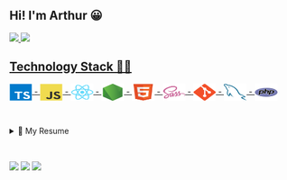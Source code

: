 ## Hi! I'm Arthur 😀

<a href="https://github.com/arthursfreitas">
  <img height="180em" src="https://github-readme-stats-eight-theta.vercel.app/api?username=lhggomes&show_icons=true&theme=dracula&include_all_commits=true&count_private=true"/>
  <img height="180em" src="https://github-readme-stats-eight-theta.vercel.app/api/top-langs/?username=arthursfreitas&layout=compact&langs_count=8&theme=dracula"/>

<div style="display: inline_block">

## Technology Stack 👨‍💻

<img align="center"  height="30" width="40" src="https://raw.githubusercontent.com/devicons/devicon/master/icons/typescript/typescript-original.svg"> -
<img align="center"  height="30" width="40" src="https://raw.githubusercontent.com/devicons/devicon/master/icons/javascript/javascript-original.svg"> -
<img align="center"  height="30" width="40" src="https://raw.githubusercontent.com/devicons/devicon/master/icons/react/react-original.svg"> -
<img align="center"  height="30" width="40" src="https://raw.githubusercontent.com/devicons/devicon/master/icons/nodejs/nodejs-original.svg"> -
<img align="center"  height="30" width="40" src="https://raw.githubusercontent.com/devicons/devicon/master/icons/html5/html5-original.svg"> -
<img align="center"  height="30" width="40" src="https://raw.githubusercontent.com/devicons/devicon/master/icons/sass/sass-original.svg"> -
<img align="center"  height="30" width="40" src="https://raw.githubusercontent.com/devicons/devicon/master/icons/git/git-original.svg"> -
<img align="center"  height="30" width="40" src="https://raw.githubusercontent.com/devicons/devicon/master/icons/mysql/mysql-original.svg"> -
<img align="center"  height="30" width="40" src="https://raw.githubusercontent.com/devicons/devicon/master/icons/php/php-original.svg">

</div>

  <p align='left'>
  <br>
  <a href="#"></a>
  </p>
  
  <details>
  <summary>📃 My Resume</summary>

## Education

- 📖 **Analysis and Systems Development**\
  📆 2020\
  📍 **Universidade Católica de Brasília** - Brasília, Brazil

## Experience

<img align="right" src="https://img.shields.io/badge/Git-F05032?style=for-the-badge&logo=git&logoColor=white" />
<img align="right" src="https://img.shields.io/badge/Wordpress-23282d?style=for-the-badge&logo=wordpress&logoColor=white" />
<img align="right" src="https://img.shields.io/badge/Nodejs-026e00?style=for-the-badge&logo=node.js&logoColor=white" />
<img align="right" src="https://img.shields.io/badge/PHP-8892bf?style=for-the-badge&logo=php&logoColor=white"/>
<img align="right" src="https://img.shields.io/badge/react-20232a?style=for-the-badge&logo=react&logoColor=61dafb"/>
<img align="right" src="https://img.shields.io/badge/JavaScript-F7DF1E?style=for-the-badge&logo=javascript&logoColor=black"/>
<img align="right" src="https://img.shields.io/badge/Typescript-3178c6?style=for-the-badge&logo=typescript&logoColor=white"/>

- 👨‍💻 **FullStack Developer**\
  📆 2020 - Moment\
  📍 **<a href="https://www.arthursfreitas.com.br/" target="_blank">Self-employed</a>** - Coronel Fabriciano/MG, Brazil

<br>
<img align="right" src="https://img.shields.io/badge/Git-F05032?style=for-the-badge&logo=git&logoColor=white" />
<img align="right" src="https://img.shields.io/badge/yii-6eca24?style=for-the-badge&logo=&logoColor=white" />
<img align="right" src="https://img.shields.io/badge/html-dd4b25?style=for-the-badge&logo=html5&logoColor=white" />
<img align="right" src="https://img.shields.io/badge/css-254bdd?style=for-the-badge&logo=css3&logoColor=white" />
<img align="right" src="https://img.shields.io/badge/PLSQL-e55844?style=for-the-badge&logo=oracle&logoColor=white" />
<img align="right" src="https://img.shields.io/badge/PHP-8892bf?style=for-the-badge&logo=php&logoColor=white" />

- 👨‍💻 **PHP Developer Analyst**\
  📆 2020 - 2020\
  📍 **<a href="https://www.reply.com/br/" target="_blank">Reply</a>** - Belo Horizonte/MG, Brazil

<br>

<img align="right" src="https://img.shields.io/badge/css-254bdd?style=for-the-badge&logo=css3&logoColor=white" />
<img align="right" src="https://img.shields.io/badge/html-dd4b25?style=for-the-badge&logo=html5&logoColor=white" />
<img align="right" src="https://img.shields.io/badge/jQuery-0769ad?style=for-the-badge&logo=jquery&logoColor=white" />
<img align="right" src="https://img.shields.io/badge/Wordpress-23282d?style=for-the-badge&logo=wordpress&logoColor=white" />
<img align="right" src="https://img.shields.io/badge/Git-F05032?style=for-the-badge&logo=git&logoColor=white" />
<img align="right" src="https://img.shields.io/badge/PHP-8892bf?style=for-the-badge&logo=php&logoColor=white" />

- 👨‍💻 **Web Developer**\
  📆 2019 - 2020\
  📍 **<a href="http://ecomd.com.br/" target="_blank">ECOM-D</a>** - Coronel Fabriciano/MG, Brazil

</details>
  <br>

##

  <div>
  <a href="https://www.arthursfreitas.com.br"><img src="https://img.shields.io/badge/website-01416d?style=for-the-badge&logo=microsoft-edge&logoColor=white" target="_blank"></a>
  <a href="mailto:contato@arthursfreitas.com.br"><img src="https://img.shields.io/badge/-Gmail-%23EA4335?style=for-the-badge&logo=gmail&logoColor=white" target="_blank"></a>
  <a href="https://www.linkedin.com/in/arthurssfreitas/" target="_blank"><img src="https://img.shields.io/badge/-LinkedIn-%230077B5?style=for-the-badge&logo=linkedin&logoColor=white" target="_blank"></a>
  </div>
